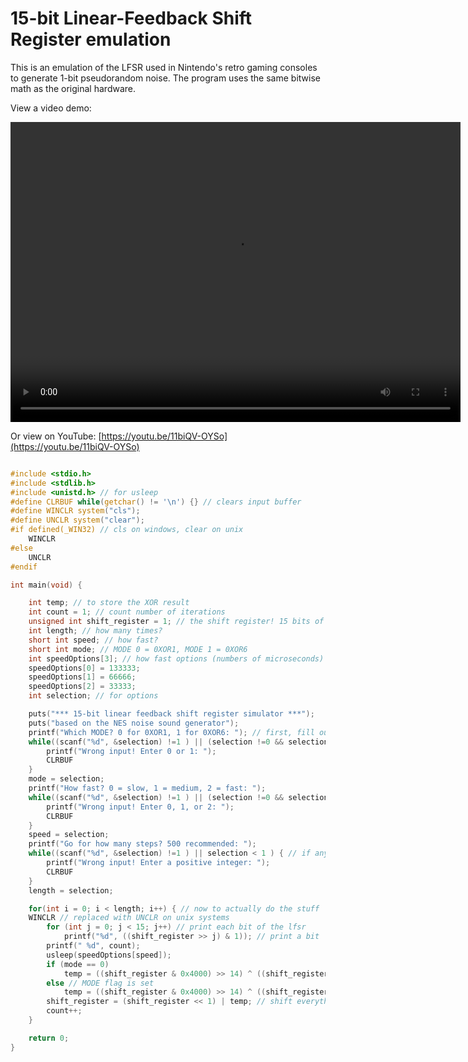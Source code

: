 # 15-bit Linear-Feedback Shift Register emulation

This is an emulation of the LFSR used in Nintendo's retro gaming consoles to generate 1-bit pseudorandom noise. The program uses the same bitwise math as the original hardware.

View a video demo:

<video width="720" height="480" controls>
	<source src="lfsrdemo.mp4">
	Your browser does not support the video tag.
</video>

Or view on YouTube: [https://youtu.be/11biQV-OYSo](https://youtu.be/11biQV-OYSo)

```C

#include <stdio.h>
#include <stdlib.h>
#include <unistd.h> // for usleep
#define CLRBUF while(getchar() != '\n') {} // clears input buffer
#define WINCLR system("cls");
#define UNCLR system("clear");
#if defined(_WIN32) // cls on windows, clear on unix
    WINCLR
#else
    UNCLR
#endif

int main(void) {

    int temp; // to store the XOR result
    int count = 1; // count number of iterations
    unsigned int shift_register = 1; // the shift register! 15 bits of bitwise math nonsense
    int length; // how many times?
    short int speed; // how fast?
    short int mode; // MODE 0 = 0XOR1, MODE 1 = 0XOR6
    int speedOptions[3]; // how fast options (numbers of microseconds)
    speedOptions[0] = 133333;
    speedOptions[1] = 66666;
    speedOptions[2] = 33333;
    int selection; // for options

    puts("*** 15-bit linear feedback shift register simulator ***");
    puts("based on the NES noise sound generator");
    printf("Which MODE? 0 for 0XOR1, 1 for 0XOR6: "); // first, fill out some options
    while((scanf("%d", &selection) !=1 ) || (selection !=0 && selection !=1 )) { // if any of these checks fail, input validation loop
        printf("Wrong input! Enter 0 or 1: ");
        CLRBUF
    }
    mode = selection;
    printf("How fast? 0 = slow, 1 = medium, 2 = fast: ");
    while((scanf("%d", &selection) !=1 ) || (selection !=0 && selection !=1 && selection!=2 )) { // if any of these checks fail, input validation loop
        printf("Wrong input! Enter 0, 1, or 2: ");
        CLRBUF
    }
    speed = selection;
    printf("Go for how many steps? 500 recommended: ");
    while((scanf("%d", &selection) !=1 ) || selection < 1 ) { // if any of these checks fail, input validation loop
        printf("Wrong input! Enter a positive integer: ");
        CLRBUF
    }
    length = selection;

    for(int i = 0; i < length; i++) { // now to actually do the stuff
    WINCLR // replaced with UNCLR on unix systems
        for (int j = 0; j < 15; j++) // print each bit of the lfsr
            printf("%d", ((shift_register >> j) & 1)); // print a bit
        printf(" %d", count);
        usleep(speedOptions[speed]);
        if (mode == 0)
            temp = ((shift_register & 0x4000) >> 14) ^ ((shift_register & 0x2000)  >> 13); // XOR bit 0 and bit 1, put in temp
        else // MODE flag is set
            temp = ((shift_register & 0x4000) >> 14) ^ ((shift_register & 0x100) >> 8); // XOR bit 0 and bit 6, put in temp
        shift_register = (shift_register << 1) | temp; // shift everything, put temp in bit 14
        count++;
    }

    return 0;
}

```
